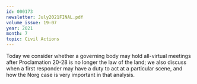 ```yaml
---
id: 000173
newsletter: July2021FINAL.pdf
volume_issue: 19-07
year: 2021
month: 7
topic: Civil Actions
---
```


Today we consider whether a governing body may hold all-virtual meetings after Proclamation 20-28 is no longer the law of the land; we also discuss when a first responder may have a duty  to act at a particular scene, and how the Norg case is very important in that analysis.